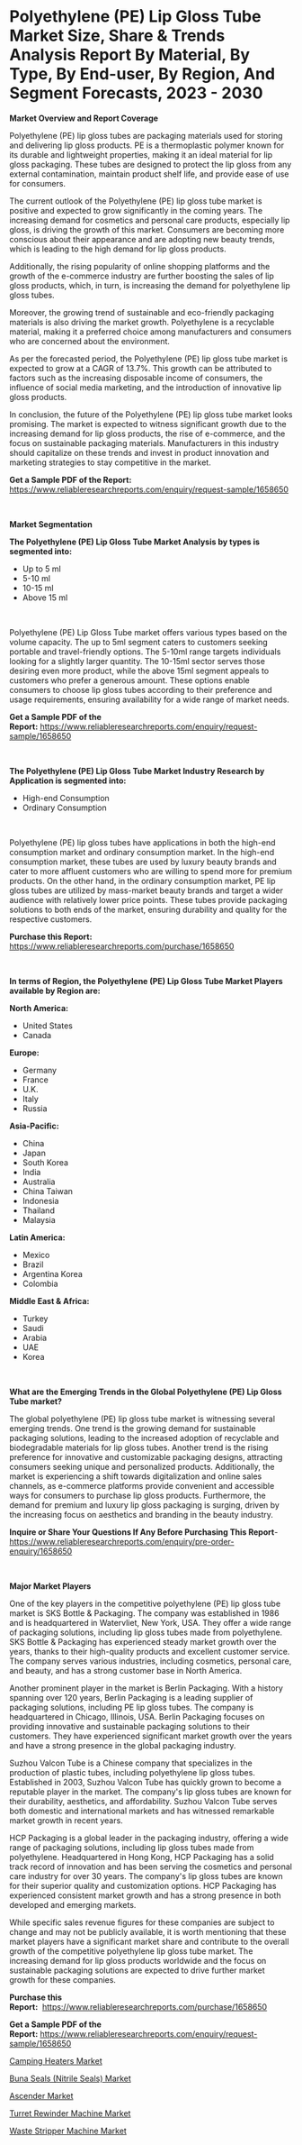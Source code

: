 <p><h1>Polyethylene (PE) Lip Gloss Tube Market Size, Share & Trends Analysis Report By Material, By Type, By End-user, By Region, And Segment Forecasts, 2023 - 2030</h1></p><p><strong>Market Overview and Report Coverage</strong></p>
<p><p>Polyethylene (PE) lip gloss tubes are packaging materials used for storing and delivering lip gloss products. PE is a thermoplastic polymer known for its durable and lightweight properties, making it an ideal material for lip gloss packaging. These tubes are designed to protect the lip gloss from any external contamination, maintain product shelf life, and provide ease of use for consumers.</p><p>The current outlook of the Polyethylene (PE) lip gloss tube market is positive and expected to grow significantly in the coming years. The increasing demand for cosmetics and personal care products, especially lip gloss, is driving the growth of this market. Consumers are becoming more conscious about their appearance and are adopting new beauty trends, which is leading to the high demand for lip gloss products.</p><p>Additionally, the rising popularity of online shopping platforms and the growth of the e-commerce industry are further boosting the sales of lip gloss products, which, in turn, is increasing the demand for polyethylene lip gloss tubes.</p><p>Moreover, the growing trend of sustainable and eco-friendly packaging materials is also driving the market growth. Polyethylene is a recyclable material, making it a preferred choice among manufacturers and consumers who are concerned about the environment.</p><p>As per the forecasted period, the Polyethylene (PE) lip gloss tube market is expected to grow at a CAGR of 13.7%. This growth can be attributed to factors such as the increasing disposable income of consumers, the influence of social media marketing, and the introduction of innovative lip gloss products.</p><p>In conclusion, the future of the Polyethylene (PE) lip gloss tube market looks promising. The market is expected to witness significant growth due to the increasing demand for lip gloss products, the rise of e-commerce, and the focus on sustainable packaging materials. Manufacturers in this industry should capitalize on these trends and invest in product innovation and marketing strategies to stay competitive in the market.</p></p>
<p><strong>Get a Sample PDF of the Report:</strong> <a href="https://www.reliableresearchreports.com/enquiry/request-sample/1658650">https://www.reliableresearchreports.com/enquiry/request-sample/1658650</a></p>
<p>&nbsp;</p>
<p><strong>Market Segmentation</strong></p>
<p><strong>The Polyethylene (PE) Lip Gloss Tube Market Analysis by types is segmented into:</strong></p>
<p><ul><li>Up to 5 ml</li><li>5-10 ml</li><li>10-15 ml</li><li>Above 15 ml</li></ul></p>
<p>&nbsp;</p>
<p><p>Polyethylene (PE) Lip Gloss Tube market offers various types based on the volume capacity. The up to 5ml segment caters to customers seeking portable and travel-friendly options. The 5-10ml range targets individuals looking for a slightly larger quantity. The 10-15ml sector serves those desiring even more product, while the above 15ml segment appeals to customers who prefer a generous amount. These options enable consumers to choose lip gloss tubes according to their preference and usage requirements, ensuring availability for a wide range of market needs.</p></p>
<p><strong>Get a Sample PDF of the Report:</strong>&nbsp;<a href="https://www.reliableresearchreports.com/enquiry/request-sample/1658650">https://www.reliableresearchreports.com/enquiry/request-sample/1658650</a></p>
<p>&nbsp;</p>
<p><strong>The Polyethylene (PE) Lip Gloss Tube Market Industry Research by Application is segmented into:</strong></p>
<p><ul><li>High-end Consumption</li><li>Ordinary Consumption</li></ul></p>
<p>&nbsp;</p>
<p><p>Polyethylene (PE) lip gloss tubes have applications in both the high-end consumption market and ordinary consumption market. In the high-end consumption market, these tubes are used by luxury beauty brands and cater to more affluent customers who are willing to spend more for premium products. On the other hand, in the ordinary consumption market, PE lip gloss tubes are utilized by mass-market beauty brands and target a wider audience with relatively lower price points. These tubes provide packaging solutions to both ends of the market, ensuring durability and quality for the respective customers.</p></p>
<p><strong>Purchase this Report:</strong>&nbsp; <a href="https://www.reliableresearchreports.com/purchase/1658650">https://www.reliableresearchreports.com/purchase/1658650</a></p>
<p>&nbsp;</p>
<p><strong>In terms of Region, the Polyethylene (PE) Lip Gloss Tube Market Players available by Region are:</strong></p>
<p>
    <p> <strong> North America: </strong>
        <ul>
            <li>United States</li>
            <li>Canada</li>
        </ul>
        </p> 
    <p> <strong> Europe: </strong>
        <ul>
            <li>Germany</li>
            <li>France</li>
            <li>U.K.</li>
            <li>Italy</li>
            <li>Russia</li>
        </ul>
        </p> 
    <p> <strong> Asia-Pacific: </strong>
        <ul>
            <li>China</li>
            <li>Japan</li>
            <li>South Korea</li>
            <li>India</li>
            <li>Australia</li>
            <li>China Taiwan</li>
            <li>Indonesia</li>
            <li>Thailand</li>
            <li>Malaysia</li>
        </ul>
        </p> 
    <p> <strong> Latin America: </strong>
        <ul>
            <li>Mexico</li>
            <li>Brazil</li>
            <li>Argentina Korea</li>
            <li>Colombia</li>
        </ul>
        </p> 
    <p> <strong> Middle East & Africa: </strong>
        <ul>
            <li>Turkey</li>
            <li>Saudi</li>
            <li>Arabia</li>
            <li>UAE</li>
            <li>Korea</li>
        </ul>
    </p>
    </p>
<p>&nbsp;</p>
<p><strong>What are the Emerging Trends in the Global Polyethylene (PE) Lip Gloss Tube market?</strong></p>
<p><p>The global polyethylene (PE) lip gloss tube market is witnessing several emerging trends. One trend is the growing demand for sustainable packaging solutions, leading to the increased adoption of recyclable and biodegradable materials for lip gloss tubes. Another trend is the rising preference for innovative and customizable packaging designs, attracting consumers seeking unique and personalized products. Additionally, the market is experiencing a shift towards digitalization and online sales channels, as e-commerce platforms provide convenient and accessible ways for consumers to purchase lip gloss products. Furthermore, the demand for premium and luxury lip gloss packaging is surging, driven by the increasing focus on aesthetics and branding in the beauty industry.</p></p>
<p><strong>Inquire or Share Your Questions If Any Before Purchasing This Report</strong>- <a href="https://www.reliableresearchreports.com/enquiry/pre-order-enquiry/1658650">https://www.reliableresearchreports.com/enquiry/pre-order-enquiry/1658650</a></p>
<p>&nbsp;</p>
<p><strong>Major Market Players</strong></p>
<p><p>One of the key players in the competitive polyethylene (PE) lip gloss tube market is SKS Bottle & Packaging. The company was established in 1986 and is headquartered in Watervliet, New York, USA. They offer a wide range of packaging solutions, including lip gloss tubes made from polyethylene. SKS Bottle & Packaging has experienced steady market growth over the years, thanks to their high-quality products and excellent customer service. The company serves various industries, including cosmetics, personal care, and beauty, and has a strong customer base in North America.</p><p>Another prominent player in the market is Berlin Packaging. With a history spanning over 120 years, Berlin Packaging is a leading supplier of packaging solutions, including PE lip gloss tubes. The company is headquartered in Chicago, Illinois, USA. Berlin Packaging focuses on providing innovative and sustainable packaging solutions to their customers. They have experienced significant market growth over the years and have a strong presence in the global packaging industry.</p><p>Suzhou Valcon Tube is a Chinese company that specializes in the production of plastic tubes, including polyethylene lip gloss tubes. Established in 2003, Suzhou Valcon Tube has quickly grown to become a reputable player in the market. The company's lip gloss tubes are known for their durability, aesthetics, and affordability. Suzhou Valcon Tube serves both domestic and international markets and has witnessed remarkable market growth in recent years.</p><p>HCP Packaging is a global leader in the packaging industry, offering a wide range of packaging solutions, including lip gloss tubes made from polyethylene. Headquartered in Hong Kong, HCP Packaging has a solid track record of innovation and has been serving the cosmetics and personal care industry for over 30 years. The company's lip gloss tubes are known for their superior quality and customization options. HCP Packaging has experienced consistent market growth and has a strong presence in both developed and emerging markets.</p><p>While specific sales revenue figures for these companies are subject to change and may not be publicly available, it is worth mentioning that these market players have a significant market share and contribute to the overall growth of the competitive polyethylene lip gloss tube market. The increasing demand for lip gloss products worldwide and the focus on sustainable packaging solutions are expected to drive further market growth for these companies.</p></p>
<p><strong>Purchase this Report:</strong>&nbsp;&nbsp;<a href="https://www.reliableresearchreports.com/purchase/1658650">https://www.reliableresearchreports.com/purchase/1658650</a></p>
<p></p>
<p><strong>Get a Sample PDF of the Report:</strong>&nbsp;<a href="https://www.reliableresearchreports.com/enquiry/request-sample/1658650">https://www.reliableresearchreports.com/enquiry/request-sample/1658650</a></p>
<p><p><a href="https://www.linkedin.com/pulse/camping-heaters-market-challenges-opportunities-growth-drivers-wgfde/">Camping Heaters Market</a></p><p><a href="https://github.com/grishafomin4852/Market-Research-Report-List-1/blob/main/buna-seals-nitrile-seals-market.md">Buna Seals (Nitrile Seals) Market</a></p><p><a href="https://www.linkedin.com/pulse/ascender-market-insights-players-forecast-till-2030-insta-market-nduye/">Ascender Market</a></p><p><a href="https://medium.com/@under.noon.tower/turret-rewinder-machine-market-size-growth-forecast-2023-2030-d110fc062187">Turret Rewinder Machine Market</a></p><p><a href="https://medium.com/@once.sort.get/waste-stripper-machine-market-size-growth-forecast-2023-2030-c25d68e15f13">Waste Stripper Machine Market</a></p></p>